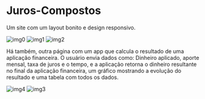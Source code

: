 # Juros-Compostos

Um site com um layout bonito e design responsivo.

![img0](https://user-images.githubusercontent.com/56093063/66247373-407e3d80-e6f2-11e9-92c7-46422ed272b3.png)
![img1](https://user-images.githubusercontent.com/56093063/66247377-46741e80-e6f2-11e9-8261-1d7d1232a88e.png)
![img2](https://user-images.githubusercontent.com/56093063/66247390-6acffb00-e6f2-11e9-878b-f633ac54ef45.png)

Há também, outra página com um app que calcula o resultado de uma aplicação financeira. O usuário envia dados como: Dinheiro aplicado, aporte mensal, taxa de juros e o tempo, e a aplicação retorna o dinheiro resultante no final da aplicação financeira, um gráfico mostrando a evolução do resultado e uma tabela com todos os dados.

![img4](https://user-images.githubusercontent.com/56093063/66247452-0f523d00-e6f3-11e9-9c21-a795550a256e.png)
![img3](https://user-images.githubusercontent.com/56093063/66247457-24c76700-e6f3-11e9-82b9-1ca68246f194.png)
